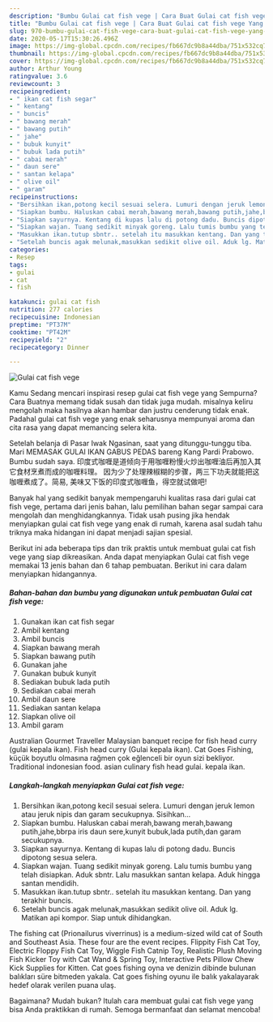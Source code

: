 ```yaml
---
description: "Bumbu Gulai cat fish vege | Cara Buat Gulai cat fish vege Yang Enak Dan Mudah"
title: "Bumbu Gulai cat fish vege | Cara Buat Gulai cat fish vege Yang Enak Dan Mudah"
slug: 970-bumbu-gulai-cat-fish-vege-cara-buat-gulai-cat-fish-vege-yang-enak-dan-mudah
date: 2020-05-17T15:30:26.496Z
image: https://img-global.cpcdn.com/recipes/fb667dc9b8a44dba/751x532cq70/gulai-cat-fish-vege-foto-resep-utama.jpg
thumbnail: https://img-global.cpcdn.com/recipes/fb667dc9b8a44dba/751x532cq70/gulai-cat-fish-vege-foto-resep-utama.jpg
cover: https://img-global.cpcdn.com/recipes/fb667dc9b8a44dba/751x532cq70/gulai-cat-fish-vege-foto-resep-utama.jpg
author: Arthur Young
ratingvalue: 3.6
reviewcount: 3
recipeingredient:
- " ikan cat fish segar"
- " kentang"
- " buncis"
- " bawang merah"
- " bawang putih"
- " jahe"
- " bubuk kunyit"
- " bubuk lada putih"
- " cabai merah"
- " daun sere"
- " santan kelapa"
- " olive oil"
- " garam"
recipeinstructions:
- "Bersihkan ikan,potong kecil sesuai selera. Lumuri dengan jeruk lemon atau jeruk nipis dan garam secukupnya. Sisihkan..."
- "Siapkan bumbu. Haluskan cabai merah,bawang merah,bawang putih,jahe,bbrpa iris daun sere,kunyit bubuk,lada putih,dan garam secukupnya."
- "Siapkan sayurnya. Kentang di kupas lalu di potong dadu. Buncis dipotong sesua selera."
- "Siapkan wajan. Tuang sedikit minyak goreng. Lalu tumis bumbu yang telah disiapkan. Aduk sbntr. Lalu masukkan santan kelapa. Aduk hingga santan mendidih."
- "Masukkan ikan.tutup sbntr.. setelah itu masukkan kentang. Dan yang terakhir buncis."
- "Setelah buncis agak melunak,masukkan sedikit olive oil. Aduk lg. Matikan api kompor. Siap untuk dihidangkan."
categories:
- Resep
tags:
- gulai
- cat
- fish

katakunci: gulai cat fish 
nutrition: 277 calories
recipecuisine: Indonesian
preptime: "PT37M"
cooktime: "PT42M"
recipeyield: "2"
recipecategory: Dinner

---
```



![Gulai cat fish vege](https://img-global.cpcdn.com/recipes/fb667dc9b8a44dba/751x532cq70/gulai-cat-fish-vege-foto-resep-utama.jpg)

Kamu Sedang mencari inspirasi resep gulai cat fish vege yang Sempurna? Cara Buatnya memang tidak susah dan tidak juga mudah. misalnya keliru mengolah maka hasilnya akan hambar dan justru cenderung tidak enak. Padahal gulai cat fish vege yang enak seharusnya mempunyai aroma dan cita rasa yang dapat memancing selera kita.

Setelah belanja di Pasar Iwak Ngasinan, saat yang ditunggu-tunggu tiba. Mari MEMASAK GULAI IKAN GABUS PEDAS bareng Kang Pardi Prabowo. Bumbu sudah saya. 印度式咖喱是道倾向于用咖喱粉慢火炒出咖喱油后再加入其它食材烹煮而成的咖喱料理。 因为少了处理辣椒糊的步骤，两三下功夫就能把这咖喱煮成了。简易, 美味又下饭的印度式咖喱鱼，得空就试做吧!

Banyak hal yang sedikit banyak mempengaruhi kualitas rasa dari gulai cat fish vege, pertama dari jenis bahan, lalu pemilihan bahan segar sampai cara mengolah dan menghidangkannya. Tidak usah pusing jika hendak menyiapkan gulai cat fish vege yang enak di rumah, karena asal sudah tahu triknya maka hidangan ini dapat menjadi sajian spesial.


Berikut ini ada beberapa tips dan trik praktis untuk membuat gulai cat fish vege yang siap dikreasikan. Anda dapat menyiapkan Gulai cat fish vege memakai 13 jenis bahan dan 6 tahap pembuatan. Berikut ini cara dalam menyiapkan hidangannya.

<!--inarticleads1-->

##### Bahan-bahan dan bumbu yang digunakan untuk pembuatan Gulai cat fish vege:

1. Gunakan  ikan cat fish segar
1. Ambil  kentang
1. Ambil  buncis
1. Siapkan  bawang merah
1. Siapkan  bawang putih
1. Gunakan  jahe
1. Gunakan  bubuk kunyit
1. Sediakan  bubuk lada putih
1. Sediakan  cabai merah
1. Ambil  daun sere
1. Sediakan  santan kelapa
1. Siapkan  olive oil
1. Ambil  garam


Australian Gourmet Traveller Malaysian banquet recipe for fish head curry (gulai kepala ikan). Fish head curry (Gulai kepala ikan). Cat Goes Fishing, küçük boyutlu olmasına rağmen çok eğlenceli bir oyun sizi bekliyor. Traditional indonesian food. asian culinary fish head gulai. kepala ikan. 

<!--inarticleads2-->

##### Langkah-langkah menyiapkan Gulai cat fish vege:

1. Bersihkan ikan,potong kecil sesuai selera. Lumuri dengan jeruk lemon atau jeruk nipis dan garam secukupnya. Sisihkan...
1. Siapkan bumbu. Haluskan cabai merah,bawang merah,bawang putih,jahe,bbrpa iris daun sere,kunyit bubuk,lada putih,dan garam secukupnya.
1. Siapkan sayurnya. Kentang di kupas lalu di potong dadu. Buncis dipotong sesua selera.
1. Siapkan wajan. Tuang sedikit minyak goreng. Lalu tumis bumbu yang telah disiapkan. Aduk sbntr. Lalu masukkan santan kelapa. Aduk hingga santan mendidih.
1. Masukkan ikan.tutup sbntr.. setelah itu masukkan kentang. Dan yang terakhir buncis.
1. Setelah buncis agak melunak,masukkan sedikit olive oil. Aduk lg. Matikan api kompor. Siap untuk dihidangkan.


The fishing cat (Prionailurus viverrinus) is a medium-sized wild cat of South and Southeast Asia. These four are the event recipes. Flippity Fish Cat Toy, Electric Floppy Fish Cat Toy, Wiggle Fish Catnip Toy, Realistic Plush Moving Fish Kicker Toy with Cat Wand &amp; Spring Toy, Interactive Pets Pillow Chew Kick Supplies for Kitten. Cat goes fishing oyna ve denizin dibinde bulunan balıkları süre bitmeden yakala. Cat goes fishing oyunu ile balık yakalayarak hedef olarak verilen puana ulaş. 

Bagaimana? Mudah bukan? Itulah cara membuat gulai cat fish vege yang bisa Anda praktikkan di rumah. Semoga bermanfaat dan selamat mencoba!
